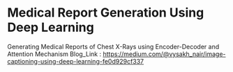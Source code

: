 # Medical Report Generation Using Deep Learning
Generating Medical Reports of Chest X-Rays using Encoder-Decoder and Attention Mechanism
Blog_Link : https://medium.com/@vysakh_nair/image-captioning-using-deep-learning-fe0d929cf337
